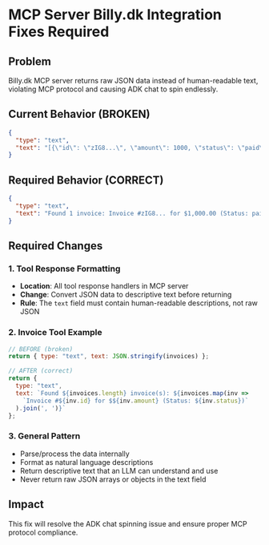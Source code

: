 # MCP Server Billy.dk Integration Fixes Required

## Problem
Billy.dk MCP server returns raw JSON data instead of human-readable text, violating MCP protocol and causing ADK chat to spin endlessly.

## Current Behavior (BROKEN)
```json
{
  "type": "text", 
  "text": "[{\"id\": \"zIG8...\", \"amount\": 1000, \"status\": \"paid\"}]"
}
```

## Required Behavior (CORRECT)
```json
{
  "type": "text",
  "text": "Found 1 invoice: Invoice #zIG8... for $1,000.00 (Status: paid)"
}
```

## Required Changes

### 1. Tool Response Formatting
- **Location**: All tool response handlers in MCP server
- **Change**: Convert JSON data to descriptive text before returning
- **Rule**: The `text` field must contain human-readable descriptions, not raw JSON

### 2. Invoice Tool Example
```javascript
// BEFORE (broken)
return { type: "text", text: JSON.stringify(invoices) };

// AFTER (correct)
return { 
  type: "text", 
  text: `Found ${invoices.length} invoice(s): ${invoices.map(inv => 
    `Invoice #${inv.id} for $${inv.amount} (Status: ${inv.status})`
  ).join(', ')}`
};
```

### 3. General Pattern
- Parse/process the data internally
- Format as natural language descriptions  
- Return descriptive text that an LLM can understand and use
- Never return raw JSON arrays or objects in the text field

## Impact
This fix will resolve the ADK chat spinning issue and ensure proper MCP protocol compliance. 